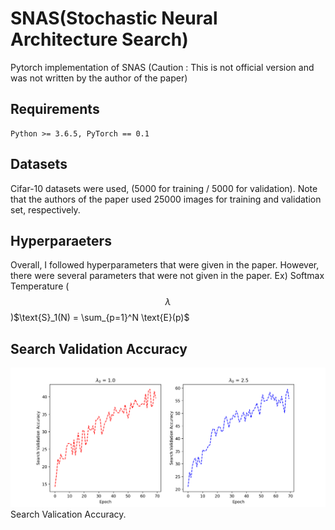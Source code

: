 # SNAS(Stochastic Neural Architecture Search)
Pytorch implementation of SNAS (Caution : This is not official version and was not written by the author of the paper)

## Requirements
```
Python >= 3.6.5, PyTorch == 0.1
```

## Datasets
Cifar-10 datasets were used, (5000 for training / 5000 for validation).
Note that the authors of the paper used 25000 images for training and validation set, respectively.

## Hyperparaeters
Overall, I followed hyperparameters that were given in the paper.
However, there were several parameters that were not given in the paper.
Ex) Softmax Temperature ($$\lambda$$)$\text{S}_1(N) = \sum_{p=1}^N \text{E}(p)$

## Search Validation Accuracy
![1](./Search_Validation.png)
Search Valication Accuracy. 
